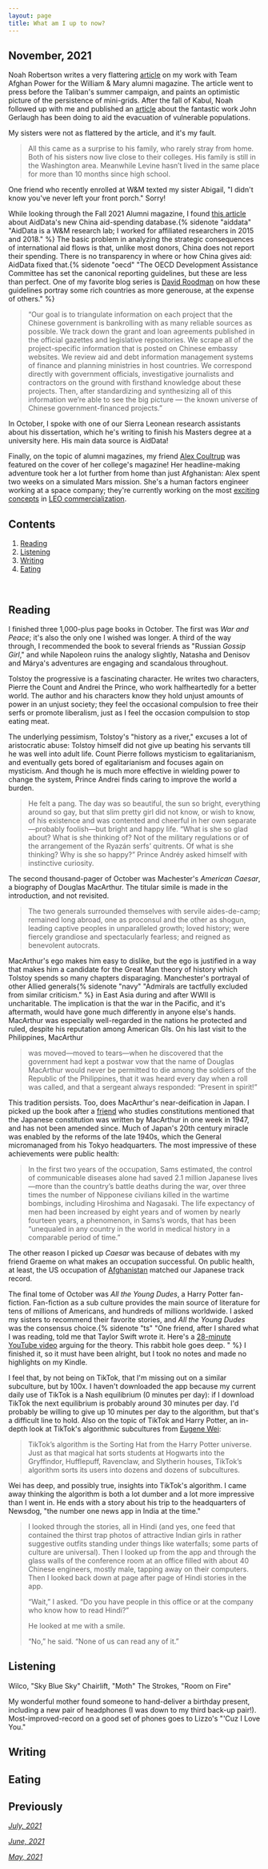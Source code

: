 ```yaml
---
layout: page
title: What am I up to now?
---
```



## November, 2021

Noah Robertson writes a very flattering [article](https://magazine.wm.edu/issue/2021-fall/power-analyst.php) on my work with Team Afghan Power for the William & Mary alumni magazine. The article went to press before the Taliban's summer campaign, and paints an optimistic picture of the persistence of mini-grids. After the fall of Kabul, Noah followed up with me and published an [article](https://magazine.wm.edu/online-exclusives/finish-the-mission.php) about the fantastic work John Gerlaugh  has been doing to aid the evacuation of vulnerable populations. 

My sisters were not as flattered by the article, and it's my fault. 

> All this came as a surprise to his family, who rarely stray from home. Both of his sisters now live close to their colleges. His family is still in the Washington area. Meanwhile Levine hasn’t lived in the same place for more than 10 months since high school.

One friend who recently enrolled at W&M texted my sister Abigail, "I didn't know you've never left your front porch." Sorry! 

While looking through the Fall 2021 Alumni magazine, I found [this article](https://magazine.wm.edu/online-exclusives/where-is-china-secretly-spending.php) about AidData's new China aid-spending database.{% sidenote "aiddata" "AidData is a W&M research lab; I worked for affiliated researchers in 2015 and 2018." %} The basic problem in analyzing the strategic consequences of international aid flows is that, unlike most donors, China does not report their spending. There is no transparency in where or how China gives aid: AidData fixed that.{% sidenote "oecd" "The OECD Development Assistance Committee has set the canonical reporting guidelines, but these are less than perfect. One of my favorite blog series is [David Roodman](https://davidroodman.com/blog/tag/redefining-oda/) on how these guidelines portray some rich countries as more generouse, at the expense of others." %} 

> “Our goal is to triangulate information on each project that the Chinese government is bankrolling with as many reliable sources as possible. We track down the grant and loan agreements published in the official gazettes and legislative repositories. We scrape all of the project-specific information that is posted on Chinese embassy websites. We review aid and debt information management systems of finance and planning ministries in host countries. We correspond directly with government officials, investigative journalists and contractors on the ground with firsthand knowledge about these projects. Then, after standardizing and synthesizing all of this information we’re able to see the big picture — the known universe of Chinese government-financed projects.”

In October, I spoke with one of our Sierra Leonean research assistants about his dissertation, which he's writing to finish his Masters degree at a university here. His main data source is AidData!

Finally, on the topic of alumni magazines, my friend [Alex Coultrup](https://prod.orangecoastcollege.edu/about/marketing-public-relations/newsstand-assets/docs/occ-magazine-2021.pdf) was featured on the cover of her college's magazine! Her headline-making adventure took her a lot further from home than just Afghanistan: Alex spent two weeks on a simulated Mars mission. She's a human factors engineer working at a space company; they're currently working on the most [exciting concepts](https://nanoracks.com/starlab/) in [LEO commercialization](https://nanoracks.com/outpost/).

## Contents
1. [Reading](#books)
2. [Listening](#music)
3. [Writing](#writing)
4. [Eating](#food)

  <br>


## Reading <a name="books"></a>

I finished three 1,000-plus page books in October. The first was *War and Peace*; it's also the only one I wished was longer. A third of the way through, I recommended the book to several friends as "Russian *Gossip Girl*," and while Napoleon ruins the analogy slightly, Natasha and Denisov and Márya's adventures are engaging and scandalous throughout. 

Tolstoy the progressive is a fascinating character. He writes two characters, Pierre the Count and Andrei the Prince, who work halfheartedly for a better world. The author and his characters know they hold unjust amounts of power in an unjust society; they feel the occasional compulsion to free their serfs or promote liberalism, just as I feel the occasion compulsion to stop eating meat. 

The underlying pessimism, Tolstoy's "history as a river," excuses a lot of aristocratic abuse: Tolstoy himself did not give up beating his servants till he was well into adult life. Count Pierre follows mysticism to egalitarianism, and eventually gets bored of egalitarianism and focuses again on mysticism. And though he is much more effective in wielding power to change the system, Prince Andrei finds caring to improve the world a burden.

> He felt a pang. The day was so beautiful, the sun so bright, everything around so gay, but that slim pretty girl did not know, or wish to know, of his existence and was contented and cheerful in her own separate—probably foolish—but bright and happy life. “What is she so glad about? What is she thinking of? Not of the military regulations or of the arrangement of the Ryazán serfs’ quitrents. Of what is she thinking? Why is she so happy?” Prince Andréy asked himself with instinctive curiosity.

The second thousand-pager of October was Machester's *American Caesar*, a biography of Douglas MacArthur. The titular simile is made in the introduction, and not revisited.

> The two generals surrounded themselves with servile aides-de-camp; remained long abroad, one as proconsul and the other as shogun, leading captive peoples in unparalleled growth; loved history; were fiercely grandiose and spectacularly fearless; and reigned as benevolent autocrats.

MacArthur's ego makes him easy to dislike, but the ego is justified in a way that makes him a candidate for the Great Man theory of history which Tolstoy spends so many chapters disparaging. Manchester's portrayal of other Allied generals{% sidenote "navy" "Admirals are tactfully excluded from similar criticism." %} in East Asia during and after WWII is uncharitable. The implication is that the war in the Pacific, and it's aftermath, would have gone much differently in anyone else's hands. MacArthur was especially well-regarded in the nations he protected and ruled, despite his reputation among American GIs. On his last visit to the Philippines, MacArthur

> was moved—moved to tears—when he discovered that the government had kept a postwar vow that the name of Douglas MacArthur would never be permitted to die among the soldiers of the Republic of the Philippines, that it was heard every day when a roll was called, and that a sergeant always responded: “Present in spirit!”

This tradition persists. Too, does MacArthur's near-deification in Japan. I picked up the book after a [friend](https://www.legalpriorities.org/team/renan-araujo.html) who studies constitutions mentioned that the Japanese constitution was written by MacArthur in one week in 1947, and has not been amended since. Much of Japan's 20th century miracle was enabled by the reforms of the late 1940s, which the General micromanaged from his Tokyo headquarters. The most impressive of these achievements were public health:

>  In the first two years of the occupation, Sams estimated, the control of communicable diseases alone had saved 2.1 million Japanese lives—more than the country’s battle deaths during the war, over three times the number of Nipponese civilians killed in the wartime bombings, including Hiroshima and Nagasaki. The life expectancy of men had been increased by eight years and of women by nearly fourteen years, a phenomenon, in Sams’s words, that has been “unequaled in any country in the world in medical history in a comparable period of time.”

The other reason I picked up *Caesar* was because of debates with my friend Graeme on what makes an occupation successful. On public health, at least, the US occupation of [Afghanistan](https://jablevine.com/older/september_2021) matched our Japanese track record.

The final tome of October was *All the Young Dudes*, a Harry Potter fan-fiction. Fan-fiction as a sub culture provides the main source of literature for tens of millions of Americans, and hundreds of millions worldwide. I asked my sisters to recommend their favorite stories, and *All the Young Dudes* was the consensus choice.{% sidenote "ts" "One friend, after I shared what I was reading, told me that Taylor Swift wrote it. Here's a [28-minute YouTube video](https://www.youtube.com/watch?v=txj9mfdy5YI) arguing for the theory. This rabbit hole goes deep. " %} I finished it, so it must have been alright, but I took no notes and made no highlights on my Kindle. 

I feel that, by not being on TikTok, that I'm missing out on a similar subculture, but by 100x. I haven't downloaded the app because my current daily use of TikTok is a Nash equilibrium (0 minutes per day): if I download TikTok the next equilibrium is probably around 30 minutes per day. I'd probably be willing to give up 10 minutes per day to the algorithm, but that's a difficult line to hold. Also on the topic of TikTok and Harry Potter, an in-depth look at TikTok's algorithmic subcultures from [Eugene Wei](https://www.eugenewei.com/blog/2020/8/3/tiktok-and-the-sorting-hat): 

> TikTok’s algorithm is the Sorting Hat from the Harry Potter universe. Just as that magical hat sorts students at Hogwarts into the Gryffindor, Hufflepuff, Ravenclaw, and Slytherin houses, TikTok’s algorithm sorts its users into dozens and dozens of subcultures.	

Wei has deep, and possibly true, insights into TikTok's algorithm. I came away thinking the algorithm is both a lot dumber and a lot more impressive than I went in. He ends with a story about his trip to the headquarters of Newsdog, "the number one news app in India at the time." 

> I looked through the stories, all in Hindi (and yes, one feed that contained the thirst trap photos of attractive Indian girls in rather suggestive outfits standing under things like waterfalls; some parts of culture are universal). Then I looked up from the app and through the glass walls of the conference room at an office filled with about 40 Chinese engineers, mostly male, tapping away on their computers. Then I looked back down at page after page of Hindi stories in the app.
>
> “Wait,” I asked. “Do you have people in this office or at the company who know how to read Hindi?”
>
> He looked at me with a smile.
>
> “No,” he said. “None of us can read any of it.”



## Listening <a name="music"></a>

Wilco, "Sky Blue Sky"
Chairlift, "Moth"
The Strokes, "Room on Fire"

My wonderful mother found someone to hand-deliver a birthday present, including a new pair of headphones (I was down to my third back-up pair!). Most-improved-record on a good set of phones goes to Lizzo's "'Cuz I Love You."


## Writing <a name="writing"></a>



## Eating <a name="food"></a>



## Previously

*[July, 2021](https://jablevine.com/older/july_2021)*

*[June, 2021](https://jablevine.com/older/june_2021)*

*[May, 2021](https://jablevine.com/older/may_2021)*

